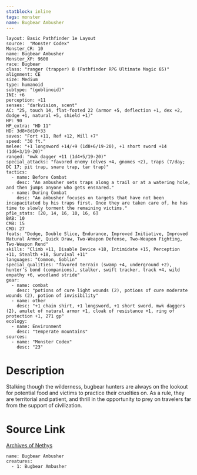 ```yaml
---
statblock: inline
tags: monster
name: Bugbear Ambusher
---
```

```statblock
layout: Basic Pathfinder 1e Layout
source:  "Monster Codex"
Monster_CR: 10
name: Bugbear Ambusher
Monster_XP: 9600
race: Bugbear
class: "ranger (trapper) 8 (Pathfinder RPG Ultimate Magic 65)"
alignment: CE
size: Medium
type: humanoid
subtype: "(goblinoid)"
INI: +6
perception: +11
senses: "darkvision, scent"
AC: "25, touch 14, flat-footed 22 (armor +5, deflection +1, dex +2, dodge +1, natural +5, shield +1)"
HP: 90
HP_extra: "HD 11"
HD: 3d8+8d10+33
saves: "Fort +11, Ref +12, Will +7"
speed: "30 ft."
melee: "+1 longsword +14/+9 (1d8+6/19-20), +1 short sword +14 (1d6+3/19-20)"
ranged: "mwk dagger +11 (1d4+5/19-20)"
special_attacks: "favored enemy (elves +4, gnomes +2), traps (7/day; DC 17; pit trap, snare trap, tar trap)"
tactics:
  - name: Before Combat
    desc: "An ambusher sets traps along a trail or at a watering hole, and then jumps anyone who gets ensnared."
  - name: During Combat
    desc: "An ambusher focuses on targets that have not been incapacitated by his traps first. Once they are taken care of, he has time to slowly torment the remaining victims."
pf1e_stats: [20, 14, 16, 10, 16, 6]
BAB: 10
CMB: 15
CMD: 27
feats: "Dodge, Double Slice, Endurance, Improved Initiative, Improved Natural Armor, Quick Draw, Two-Weapon Defense, Two-Weapon Fighting, Two-Weapon Rend"
skills: "Climb +11, Disable Device +18, Intimidate +15, Perception +11, Stealth +18, Survival +11"
languages: "Common, Goblin"
special_qualities: "favored terrain (swamp +4, underground +2), hunter’s bond (companions), stalker, swift tracker, track +4, wild empathy +6, woodland stride"
gear:
  - name: combat
    desc: "potions of cure light wounds (2), potions of cure moderate wounds (2), potion of invisibility"
  - name: other
    desc: "+1 chain shirt, +1 longsword, +1 short sword, mwk daggers (2), amulet of natural armor +1, cloak of resistance +1, ring of protection +1, 271 gp"
ecology:
  - name: Environment
    desc: "temperate mountains"
sources:
  - name: "Monster Codex"
    desc: "23"
```
# Description
Stalking though the wilderness, bugbear hunters are always on the lookout for potential food and victims to practice their cruelties on. As a rule, they are territorial and patient, and thrill in the opportunity to prey on travelers far from the support of civilization.
# Source Link
[Archives of Nethys](https://aonprd.com/MonsterDisplay.aspx?ItemName=Bugbear%20Ambusher)
```encounter-table
name: Bugbear Ambusher
creatures:
  - 1: Bugbear Ambusher
```
